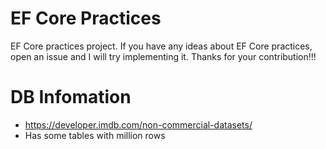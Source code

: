 # EF Core Practices
EF Core practices project. If you have any ideas about EF Core practices, open an issue and I will try implementing it. Thanks for your contribution!!!

# DB Infomation
- https://developer.imdb.com/non-commercial-datasets/
- Has some tables with million rows
